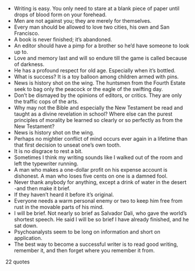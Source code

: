  - Writing is easy. You only need to stare at a blank piece of paper until drops of blood form on your forehead.
 - Men are not against you; they are merely for themselves.
 - Every man should be allowed to love two cities, his own and San Francisco.
 - A book is never finished; it’s abandoned.
 - An editor should have a pimp for a brother so he’d have someone to look up to.
 - Love and memory last and will so endure till the game is called because of darkness.
 - He has a profound respect for old age. Especially when it’s bottled.
 - What is success? It is a toy balloon among children armed with pins.
 - News is history shot on the wing. The huntsmen from the Fourth Estate seek to bag only the peacock or the eagle of the swifting day.
 - Don’t be dismayed by the opinions of editors, or critics. They are only the traffic cops of the arts.
 - Why may not the Bible and especially the New Testament be read and taught as a divine revelation in school? Where else can the purest principles of morality be learned so clearly or so perfectly as from the New Testament?
 - News is history shot on the wing.
 - Perhaps no mightier conflict of mind occurs ever again in a lifetime than that first decision to unseat one’s own tooth.
 - It is no disgrace to rest a bit.
 - Sometimes I think my writing sounds like I walked out of the room and left the typewriter running.
 - A man who makes a one-dollar profit on his expense account is dishonest. A man who loses five cents on one is a damned fool.
 - Never thank anybody for anything, except a drink of water in the desert -and then make it brief.
 - If they haven’t heard it before it’s original.
 - Everyone needs a warm personal enemy or two to keep him free from rust in the movable parts of his mind.
 - I will be brief. Not nearly so brief as Salvador Dali, who gave the world’s shortest speech. He said I will be so brief I have already finished, and he sat down.
 - Psychoanalysts seem to be long on information and short on application.
 - The best way to become a successful writer is to read good writing, remember it, and then forget where you remember it from.

22 quotes